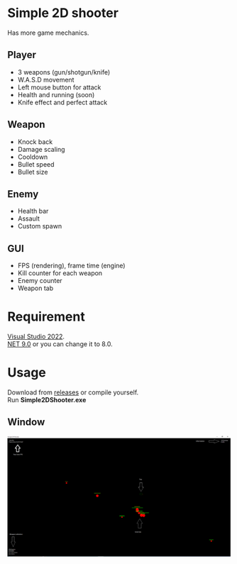 # Simple 2D shooter
Has more game mechanics.


## Player
- 3 weapons (gun/shotgun/knife)
- W.A.S.D movement
- Left mouse button for attack
- Health and running (soon)
- Knife effect and perfect attack

## Weapon
- Knock back
- Damage scaling
- Cooldown
- Bullet speed
- Bullet size

## Enemy
- Health bar
- Assault
- Custom spawn

## GUI
- FPS (rendering), frame time (engine)
- Kill counter for each weapon
- Enemy counter
- Weapon tab

# Requirement
[Visual Studio 2022](https://visualstudio.microsoft.com/ru/vs).\
[NET 9.0](https://dotnet.microsoft.com/en-us/download/dotnet/9.0) or you can change it to 8.0.

# Usage
Download from [releases](https://github.com/Dae-Moon/Simple2DShooter/releases) or compile yourself.\
Run **Simple2DShooter.exe**

## Window
<p align="center">
   <img src="resources/game.png">
</p>
